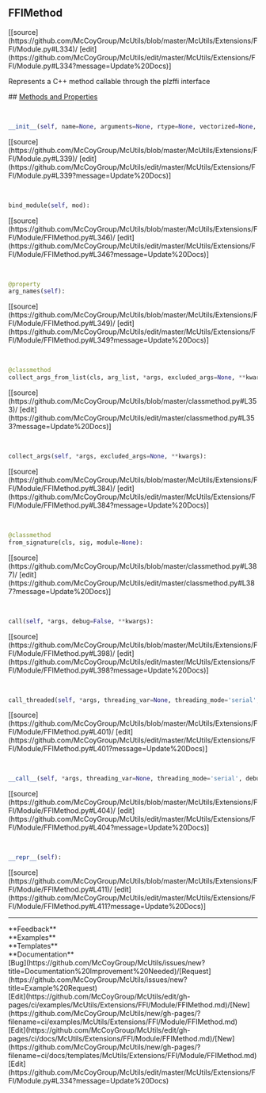 ## <a id="McUtils.Extensions.FFI.Module.FFIMethod">FFIMethod</a> 

<div class="docs-source-link" markdown="1">
[[source](https://github.com/McCoyGroup/McUtils/blob/master/McUtils/Extensions/FFI/Module.py#L334)/
[edit](https://github.com/McCoyGroup/McUtils/edit/master/McUtils/Extensions/FFI/Module.py#L334?message=Update%20Docs)]
</div>

Represents a C++ method callable through the plzffi interface







<div class="collapsible-section">
 <div class="collapsible-section collapsible-section-header" markdown="1">
## <a class="collapse-link" data-toggle="collapse" href="#methods" markdown="1"> Methods and Properties</a> <a class="float-right" data-toggle="collapse" href="#methods"><i class="fa fa-chevron-down"></i></a>
 </div>
 <div class="collapsible-section collapsible-section-body collapse show" id="methods" markdown="1">
 
<a id="McUtils.Extensions.FFI.Module.FFIMethod.__init__" class="docs-object-method">&nbsp;</a> 
```python
__init__(self, name=None, arguments=None, rtype=None, vectorized=None, module=None): 
```
<div class="docs-source-link" markdown="1">
[[source](https://github.com/McCoyGroup/McUtils/blob/master/McUtils/Extensions/FFI/Module.py#L339)/
[edit](https://github.com/McCoyGroup/McUtils/edit/master/McUtils/Extensions/FFI/Module.py#L339?message=Update%20Docs)]
</div>


<a id="McUtils.Extensions.FFI.Module.FFIMethod.bind_module" class="docs-object-method">&nbsp;</a> 
```python
bind_module(self, mod): 
```
<div class="docs-source-link" markdown="1">
[[source](https://github.com/McCoyGroup/McUtils/blob/master/McUtils/Extensions/FFI/Module/FFIMethod.py#L346)/
[edit](https://github.com/McCoyGroup/McUtils/edit/master/McUtils/Extensions/FFI/Module/FFIMethod.py#L346?message=Update%20Docs)]
</div>


<a id="McUtils.Extensions.FFI.Module.FFIMethod.arg_names" class="docs-object-method">&nbsp;</a> 
```python
@property
arg_names(self): 
```
<div class="docs-source-link" markdown="1">
[[source](https://github.com/McCoyGroup/McUtils/blob/master/McUtils/Extensions/FFI/Module/FFIMethod.py#L349)/
[edit](https://github.com/McCoyGroup/McUtils/edit/master/McUtils/Extensions/FFI/Module/FFIMethod.py#L349?message=Update%20Docs)]
</div>


<a id="McUtils.Extensions.FFI.Module.FFIMethod.collect_args_from_list" class="docs-object-method">&nbsp;</a> 
```python
@classmethod
collect_args_from_list(cls, arg_list, *args, excluded_args=None, **kwargs): 
```
<div class="docs-source-link" markdown="1">
[[source](https://github.com/McCoyGroup/McUtils/blob/master/classmethod.py#L353)/
[edit](https://github.com/McCoyGroup/McUtils/edit/master/classmethod.py#L353?message=Update%20Docs)]
</div>


<a id="McUtils.Extensions.FFI.Module.FFIMethod.collect_args" class="docs-object-method">&nbsp;</a> 
```python
collect_args(self, *args, excluded_args=None, **kwargs): 
```
<div class="docs-source-link" markdown="1">
[[source](https://github.com/McCoyGroup/McUtils/blob/master/McUtils/Extensions/FFI/Module/FFIMethod.py#L384)/
[edit](https://github.com/McCoyGroup/McUtils/edit/master/McUtils/Extensions/FFI/Module/FFIMethod.py#L384?message=Update%20Docs)]
</div>


<a id="McUtils.Extensions.FFI.Module.FFIMethod.from_signature" class="docs-object-method">&nbsp;</a> 
```python
@classmethod
from_signature(cls, sig, module=None): 
```
<div class="docs-source-link" markdown="1">
[[source](https://github.com/McCoyGroup/McUtils/blob/master/classmethod.py#L387)/
[edit](https://github.com/McCoyGroup/McUtils/edit/master/classmethod.py#L387?message=Update%20Docs)]
</div>


<a id="McUtils.Extensions.FFI.Module.FFIMethod.call" class="docs-object-method">&nbsp;</a> 
```python
call(self, *args, debug=False, **kwargs): 
```
<div class="docs-source-link" markdown="1">
[[source](https://github.com/McCoyGroup/McUtils/blob/master/McUtils/Extensions/FFI/Module/FFIMethod.py#L398)/
[edit](https://github.com/McCoyGroup/McUtils/edit/master/McUtils/Extensions/FFI/Module/FFIMethod.py#L398?message=Update%20Docs)]
</div>


<a id="McUtils.Extensions.FFI.Module.FFIMethod.call_threaded" class="docs-object-method">&nbsp;</a> 
```python
call_threaded(self, *args, threading_var=None, threading_mode='serial', debug=False, **kwargs): 
```
<div class="docs-source-link" markdown="1">
[[source](https://github.com/McCoyGroup/McUtils/blob/master/McUtils/Extensions/FFI/Module/FFIMethod.py#L401)/
[edit](https://github.com/McCoyGroup/McUtils/edit/master/McUtils/Extensions/FFI/Module/FFIMethod.py#L401?message=Update%20Docs)]
</div>


<a id="McUtils.Extensions.FFI.Module.FFIMethod.__call__" class="docs-object-method">&nbsp;</a> 
```python
__call__(self, *args, threading_var=None, threading_mode='serial', debug=False, **kwargs): 
```
<div class="docs-source-link" markdown="1">
[[source](https://github.com/McCoyGroup/McUtils/blob/master/McUtils/Extensions/FFI/Module/FFIMethod.py#L404)/
[edit](https://github.com/McCoyGroup/McUtils/edit/master/McUtils/Extensions/FFI/Module/FFIMethod.py#L404?message=Update%20Docs)]
</div>


<a id="McUtils.Extensions.FFI.Module.FFIMethod.__repr__" class="docs-object-method">&nbsp;</a> 
```python
__repr__(self): 
```
<div class="docs-source-link" markdown="1">
[[source](https://github.com/McCoyGroup/McUtils/blob/master/McUtils/Extensions/FFI/Module/FFIMethod.py#L411)/
[edit](https://github.com/McCoyGroup/McUtils/edit/master/McUtils/Extensions/FFI/Module/FFIMethod.py#L411?message=Update%20Docs)]
</div>
 </div>
</div>












---


<div markdown="1" class="text-secondary">
<div class="container">
  <div class="row">
   <div class="col" markdown="1">
**Feedback**   
</div>
   <div class="col" markdown="1">
**Examples**   
</div>
   <div class="col" markdown="1">
**Templates**   
</div>
   <div class="col" markdown="1">
**Documentation**   
</div>
   <div class="col" markdown="1">
   
</div>
   <div class="col" markdown="1">
   
</div>
   <div class="col" markdown="1">
   
</div>
</div>
  <div class="row">
   <div class="col" markdown="1">
[Bug](https://github.com/McCoyGroup/McUtils/issues/new?title=Documentation%20Improvement%20Needed)/[Request](https://github.com/McCoyGroup/McUtils/issues/new?title=Example%20Request)   
</div>
   <div class="col" markdown="1">
[Edit](https://github.com/McCoyGroup/McUtils/edit/gh-pages/ci/examples/McUtils/Extensions/FFI/Module/FFIMethod.md)/[New](https://github.com/McCoyGroup/McUtils/new/gh-pages/?filename=ci/examples/McUtils/Extensions/FFI/Module/FFIMethod.md)   
</div>
   <div class="col" markdown="1">
[Edit](https://github.com/McCoyGroup/McUtils/edit/gh-pages/ci/docs/McUtils/Extensions/FFI/Module/FFIMethod.md)/[New](https://github.com/McCoyGroup/McUtils/new/gh-pages/?filename=ci/docs/templates/McUtils/Extensions/FFI/Module/FFIMethod.md)   
</div>
   <div class="col" markdown="1">
[Edit](https://github.com/McCoyGroup/McUtils/edit/master/McUtils/Extensions/FFI/Module.py#L334?message=Update%20Docs)   
</div>
   <div class="col" markdown="1">
   
</div>
   <div class="col" markdown="1">
   
</div>
   <div class="col" markdown="1">
   
</div>
</div>
</div>
</div>